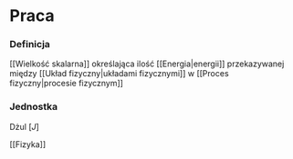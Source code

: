 # Praca
### Definicja
[[Wielkość skalarna]] określająca ilość [[Energia|energii]] przekazywanej między [[Układ fizyczny|układami fizycznymi]] w [[Proces fizyczny|procesie fizycznym]]

### Jednostka
Dżul $[J]$

[[Fizyka]]